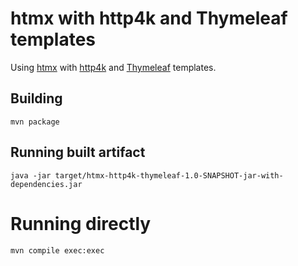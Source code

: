 # htmx with http4k and Thymeleaf templates

Using [htmx](https://htmx.org/) with [http4k](https://www.http4k.org/) and [Thymeleaf](https://www.thymeleaf.org/) templates.

## Building

```shell
mvn package
```

## Running built artifact

```shell
java -jar target/htmx-http4k-thymeleaf-1.0-SNAPSHOT-jar-with-dependencies.jar
```

# Running directly

```shell
mvn compile exec:exec
```
